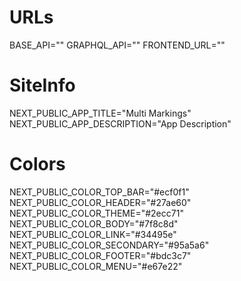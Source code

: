 # URLs
BASE_API=""
GRAPHQL_API=""
FRONTEND_URL=""
# SiteInfo
NEXT_PUBLIC_APP_TITLE="Multi Markings"
NEXT_PUBLIC_APP_DESCRIPTION="App Description"
# Colors
NEXT_PUBLIC_COLOR_TOP_BAR="#ecf0f1"
NEXT_PUBLIC_COLOR_HEADER="#27ae60"
NEXT_PUBLIC_COLOR_THEME="#2ecc71"
NEXT_PUBLIC_COLOR_BODY="#7f8c8d"
NEXT_PUBLIC_COLOR_LINK="#34495e"
NEXT_PUBLIC_COLOR_SECONDARY="#95a5a6"
NEXT_PUBLIC_COLOR_FOOTER="#bdc3c7"
NEXT_PUBLIC_COLOR_MENU="#e67e22"
